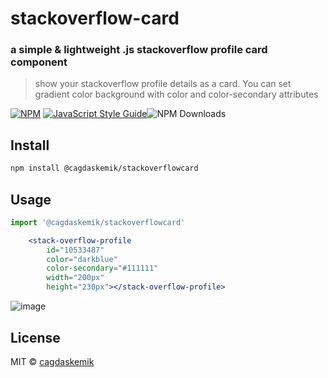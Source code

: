 # stackoverflow-card
### a simple & lightweight .js stackoverflow profile card component
> show your stackoverflow profile details as a card. You can set gradient color background with color and color-secondary attributes

[![NPM](https://img.shields.io/npm/v/@cagdaskemik/stackoverflowcard.svg)](https://www.npmjs.com/package/@cagdaskemik/stackoverflowcard) [![JavaScript Style Guide](https://img.shields.io/badge/code_style-standard-brightgreen.svg)](https://standardjs.com)![NPM Downloads](https://img.shields.io/npm/dw/@cagdaskemik/stackoverflowcard)




## Install

```bash
npm install @cagdaskemik/stackoverflowcard
```

## Usage

```jsx
import '@cagdaskemik/stackoverflowcard'

    <stack-overflow-profile 
        id="10533487" 
        color="darkblue" 
        color-secondary="#111111" 
        width="200px" 
        height="230px"></stack-overflow-profile>
```
![image](https://github.com/cagdaskemik/stackoverflowcard/assets/108903103/3863faeb-f9e3-4836-aab9-68f7cc35f7e9)

## License

MIT © [cagdaskemik](https://github.com/cagdaskemik)
